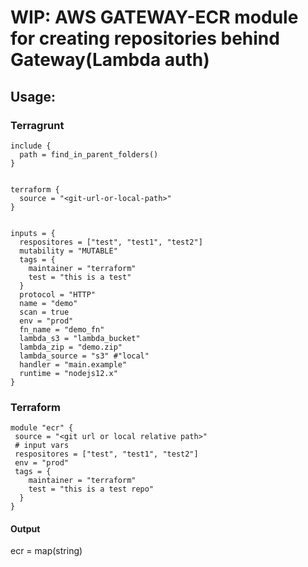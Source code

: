 # WIP: AWS GATEWAY-ECR module for creating repositories behind Gateway(Lambda auth)

## Usage:

### Terragrunt
``` hcl
include {
  path = find_in_parent_folders()
}


terraform {
  source = "<git-url-or-local-path>"
}


inputs = {
  respositores = ["test", "test1", "test2"]
  mutability = "MUTABLE"
  tags = {
    maintainer = "terraform"
    test = "this is a test"
  }
  protocol = "HTTP"
  name = "demo"
  scan = true
  env = "prod"
  fn_name = "demo_fn"
  lambda_s3 = "lambda_bucket"
  lambda_zip = "demo.zip"
  lambda_source = "s3" #"local"
  handler = "main.example"
  runtime = "nodejs12.x"
}
```
### Terraform
``` hcl
module "ecr" {
 source = "<git url or local relative path>"
 # input vars
 respositores = ["test", "test1", "test2"] 
 env = "prod"
 tags = {
    maintainer = "terraform"
    test = "this is a test repo"
  } 
}
```

#### Output

ecr = map(string)


